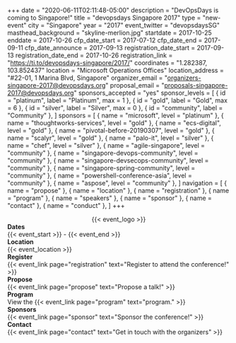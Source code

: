 +++
date = "2020-06-11T02:11:48-05:00"
description = "DevOpsDays is coming to Singapore!"
title = "devopsdays Singapore 2017"
type = "new-event"
city = "Singapore"
year = "2017"
event_twitter = "devopsdaysSG"
masthead_background = "skyline-merlion.jpg"
startdate = 2017-10-25
enddate = 2017-10-26
cfp_date_start = 2017-07-12
cfp_date_end = 2017-09-11
cfp_date_announce = 2017-09-13
registration_date_start = 2017-09-13
registration_date_end = 2017-10-26
registration_link = "https://ti.to/devopsdays-singapore/2017/"
coordinates = "1.282387, 103.852437"
location = "Microsoft Operations Offices"
location_address = "#22-01, 1 Marina Blvd, Singapore"
organizer_email = "organizers-singapore-2017@devopsdays.org"
proposal_email = "proposals-singapore-2017@devopsdays.org"
sponsors_accepted = "yes"
sponsor_levels = [
    { id = "platinum", label = "Platinum", max = 1 },
    { id = "gold", label = "Gold", max = 6 },
    { id = "silver", label = "Silver", max = 0 },
    { id = "community", label = "Community" },
]
sponsors = [
    { name = "microsoft", level = "platinum" },
    { name = "thoughtworks-services", level = "gold" },
    { name = "ecs-digital", level = "gold" },
    { name = "pivotal-before-20190307", level = "gold" },
    { name = "scalyr", level = "gold" },
    { name = "palo-it", level = "silver" },
    { name = "chef", level = "silver" },
    { name = "agile-singapore", level = "community" },
    { name = "singapore-devops-community", level = "community" },
    { name = "singapore-devsecops-community", level = "community" },
    { name = "singapore-spring-community", level = "community" },
    { name = "powershell-conference-asia", level = "community" },
    { name = "aspose", level = "community" },
]
navigation = [
    { name = "propose" },
    { name = "location" },
    { name = "registration" },
    { name = "program" },
    { name = "speakers" },
    { name = "sponsor" },
    { name = "contact" },
    { name = "conduct" },
]
+++
<div style="text-align:center;">
  {{< event_logo >}}
</div>

<div class = "row">
  <div class = "col-md-2">
    <strong>Dates</strong>
  </div>
  <div class = "col-md-8">
    {{< event_start >}} - {{< event_end >}}
  </div>
</div>

<div class = "row">
  <div class = "col-md-2">
    <strong>Location</strong>
  </div>
  <div class = "col-md-8">
    {{< event_location >}}
  </div>
</div>

<div class = "row">
  <div class = "col-md-2">
    <strong>Register</strong>
  </div>
  <div class = "col-md-8">
    {{< event_link page="registration" text="Register to attend the conference!" >}}
  </div>
</div>

<div class = "row">
  <div class = "col-md-2">
    <strong>Propose</strong>
  </div>
  <div class = "col-md-8">
    {{< event_link page="propose" text="Propose a talk!" >}}
  </div>
</div>

<div class = "row">
  <div class = "col-md-2">
    <strong>Program</strong>
  </div>
  <div class = "col-md-8">
    View the {{< event_link page="program" text="program." >}}
  </div>
</div>

<!-- <div class = "row">
  <div class = "col-md-2">
    <strong>Speakers</strong>
  </div>
  <div class = "col-md-8">
    Check out the {{< event_link page="speakers" text="speakers!" >}}
  </div>
</div> -->

<div class = "row">
  <div class = "col-md-2">
    <strong>Sponsors</strong>
  </div>
  <div class = "col-md-8">
    {{< event_link page="sponsor" text="Sponsor the conference!" >}}
  </div>
</div>

<div class = "row">
  <div class = "col-md-2">
    <strong>Contact</strong>
  </div>
  <div class = "col-md-8">
    {{< event_link page="contact" text="Get in touch with the organizers" >}}
  </div>
</div>

<!-- Uncomment if you added your city twitter name -->
<!--
{{< event_twitter >}}
-->

